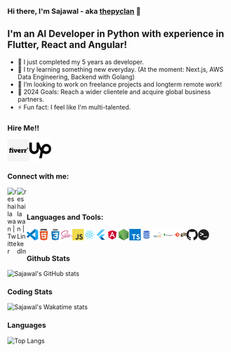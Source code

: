 ### Hi there, I'm Sajawal - aka [thepyclan][fiverr] 👋 
## I'm an AI Developer in Python with experience in Flutter, React and Angular!

- 🔭 I just completed my 5 years as developer.
- 🌱 I try learning something new everyday. (At the moment: Next.js, AWS Data Engineering, Backend with Golang)
- 👯 I’m looking to work on freelance projects and longterm remote work!
- 🥅 2024 Goals: Reach a wider clientele and acquire global business partners.
- ⚡ Fun fact: I feel like I'm multi-talented.


### Hire Me!!

[<img align="left" alt="fiverr.com/thepyclan" height="50" width="50" src="./fiverr.png" />][fiverr]
[<img align="left" alt="fiverr.com/reshailawan" width="50" height="50" src="./upwork.png" />][upwork]

<br />
<br />
<br />

### Connect with me:

[<img align="left" alt="reshailawan | Twitter" width="22px" src="https://cdn.jsdelivr.net/npm/simple-icons@v3/icons/twitter.svg" />][twitter]
[<img align="left" alt="reshailawan | LinkedIn" width="22px" src="https://cdn.jsdelivr.net/npm/simple-icons@v3/icons/linkedin.svg" />][linkedin]

<br />
<br />


### Languages and Tools:

[<img align="left" alt="Visual Studio Code" width="26px" src="https://raw.githubusercontent.com/github/explore/80688e429a7d4ef2fca1e82350fe8e3517d3494d/topics/visual-studio-code/visual-studio-code.png" />][fiverr]
[<img align="left" alt="HTML5" width="26px" src="https://raw.githubusercontent.com/github/explore/80688e429a7d4ef2fca1e82350fe8e3517d3494d/topics/html/html.png" />][fiverr]
[<img align="left" alt="CSS3" width="26px" src="https://raw.githubusercontent.com/github/explore/80688e429a7d4ef2fca1e82350fe8e3517d3494d/topics/css/css.png" />][fiverr]
[<img align="left" alt="Sass" width="26px" src="https://raw.githubusercontent.com/github/explore/80688e429a7d4ef2fca1e82350fe8e3517d3494d/topics/sass/sass.png" />][fiverr]
[<img align="left" alt="JavaScript" width="26px" src="https://raw.githubusercontent.com/github/explore/80688e429a7d4ef2fca1e82350fe8e3517d3494d/topics/javascript/javascript.png" />][fiverr]
[<img align="left" alt="React" width="26px" src="https://raw.githubusercontent.com/github/explore/80688e429a7d4ef2fca1e82350fe8e3517d3494d/topics/react/react.png" />][fiverr]
[<img align="left" alt="Flutter" width="26px" src="https://raw.githubusercontent.com/github/explore/80688e429a7d4ef2fca1e82350fe8e3517d3494d/topics/flutter/flutter.png" />][fiverr]
[<img align="left" alt="Angular" width="26px" src="https://raw.githubusercontent.com/github/explore/80688e429a7d4ef2fca1e82350fe8e3517d3494d/topics/angular/angular.png" />][fiverr]
[<img align="left" alt="Node.js" width="26px" src="https://raw.githubusercontent.com/github/explore/80688e429a7d4ef2fca1e82350fe8e3517d3494d/topics/nodejs/nodejs.png" />][fiverr]
[<img align="left" alt="typescript" width="26px" src="https://raw.githubusercontent.com/github/explore/361e2821e2dea67711cde99c9c40ed357061cf27/topics/typescript/typescript.png" />][fiverr]
[<img align="left" alt="SQL" width="26px" src="https://raw.githubusercontent.com/github/explore/80688e429a7d4ef2fca1e82350fe8e3517d3494d/topics/sql/sql.png" />][fiverr]
[<img align="left" alt="MySQL" width="26px" src="https://raw.githubusercontent.com/github/explore/80688e429a7d4ef2fca1e82350fe8e3517d3494d/topics/mysql/mysql.png" />][fiverr]
[<img align="left" alt="MongoDB" width="26px" src="https://raw.githubusercontent.com/github/explore/80688e429a7d4ef2fca1e82350fe8e3517d3494d/topics/mongodb/mongodb.png" />][fiverr]
[<img align="left" alt="Git" width="26px" src="https://raw.githubusercontent.com/github/explore/80688e429a7d4ef2fca1e82350fe8e3517d3494d/topics/git/git.png" />][fiverr]
[<img align="left" alt="GitHub" width="26px" src="https://raw.githubusercontent.com/github/explore/78df643247d429f6cc873026c0622819ad797942/topics/github/github.png" />][fiverr]
[<img align="left" alt="Terminal" width="26px" src="https://raw.githubusercontent.com/github/explore/80688e429a7d4ef2fca1e82350fe8e3517d3494d/topics/terminal/terminal.png" />][fiverr]

<br />
<br />

### Github Stats
![Sajawal's GitHub stats](https://github-readme-stats.vercel.app/api?username=M-S-KHAN&count_private=true&theme=dracula&show_icons=true)


### Coding Stats
![Sajawal's Wakatime stats](https://github-readme-stats.vercel.app/api/wakatime?username=MSKHAN&theme=dracula&v=2)


### Languages
![Top Langs](https://github-readme-stats.vercel.app/api/top-langs/?username=M-S-KHAN&theme=dracula&langs_count=8)

[twitter]: https://twitter.com/sajawal_khan_
[linkedin]: https://linkedin.com/in/m-sajawal-khan
[fiverr]: https://www.fiverr.com/thepyclan
[upwork]: https://www.upwork.com/freelancers/~01adb038200b0cc995
